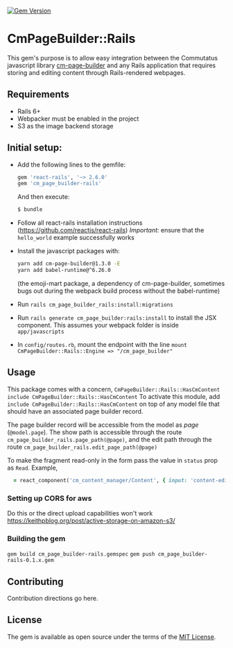 [![Gem Version](https://badge.fury.io/rb/cm_page_builder-rails.svg)](https://badge.fury.io/rb/cm_page_builder-rails)

# CmPageBuilder::Rails
This gem's purpose is to allow easy integration between the Commutatus javascript library [cm-page-builder](https://github.com/commutatus/cm-page-builder) and any Rails application that requires storing and editing content through Rails-rendered webpages.

## Requirements

* Rails 6+
* Webpacker must be enabled in the project
* S3 as the image backend storage


## Initial setup:

* Add the following lines to the gemfile:
  ```ruby
  gem 'react-rails', '~> 2.6.0'
  gem 'cm_page_builder-rails'
  ```
  And then execute:
  ```bash
  $ bundle
  ```
* Follow all react-rails installation instructions (https://github.com/reactjs/react-rails)
*Important:* ensure that the `hello_world` example successfully works

* Install the javascript packages with:
  ```bash
  yarn add cm-page-builder@1.3.0 -E
  yarn add babel-runtime@^6.26.0
  ```
  (the emoji-mart package, a dependency of cm-page-builder, sometimes bugs out during the webpack build process without the babel-runtime)

* Run `rails cm_page_builder_rails:install:migrations`

* Run `rails generate cm_page_builder:rails:install` to install the JSX component. This assumes your webpack folder is inside `app/javascripts`

* In `config/routes.rb`, mount the endpoint with the line `mount CmPageBuilder::Rails::Engine => "/cm_page_builder"`

## Usage
This package comes with a concern, `CmPageBuilder::Rails::HasCmContent` `include CmPageBuilder::Rails::HasCmContent`
To activate this module, add `include CmPageBuilder::Rails::HasCmContent` on top of any model file that should have an associated page builder record.

The page builder record will be accessible from the model as *page* (`@model.page`). The show path is accessible through the route `cm_page_builder_rails.page_path(@page)`, and the edit path through the route `cm_page_builder_rails.edit_page_path(@page)`

To make the fragment read-only in the form pass the value in `status` prop as `Read`. Example,
```ruby
  = react_component('cm_content_manager/Content', { input: 'content-editor', components: @page.components, assetBaseUrl: ActiveStorage::Blob.service.bucket.url, status: 'Read'})
```

### Setting up CORS for aws
Do this or the direct upload capabilities won't work
https://keithpblog.org/post/active-storage-on-amazon-s3/

### Building the gem
`gem build cm_page_builder-rails.gemspec`
`gem push cm_page_builder-rails-0.1.x.gem`

## Contributing
Contribution directions go here.

## License
The gem is available as open source under the terms of the [MIT License](https://opensource.org/licenses/MIT).
